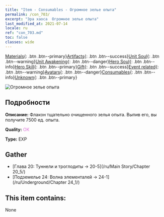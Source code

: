 ```yaml
---
title: "Item - Consumables - Огромное зелье опыта"
permalink: /con_703/
excerpt: "Эра хаоса  Огромное зелье опыта"
last_modified_at: 2021-07-14
locale: ru
ref: "con_703.md"
toc: false
classes: wide
---
```

 [Materials](/ItemsRU/){: .btn .btn--primary}[Artifacts](/ItemsRU/Artifacts/){: .btn .btn--success}[Unit Soul](/ItemsRU/UnitSoul/){: .btn .btn--warning}[Unit Awakening](/ItemsRU/UnitAwakening/){: .btn .btn--danger}[Hero Soul](/ItemsRU/HeroSoul/){: .btn .btn--info}[Hero Skill](/ItemsRU/HeroSkill/){: .btn .btn--primary}[Gift](/ItemsRU/Gift/){: .btn .btn--success}[Event related](/ItemsRU/Events/){: .btn .btn--warning}[Avatars](/ItemsRU/Avatars/){: .btn .btn--danger}[Consumables](/ItemsRU/Consumables/){: .btn .btn--info}[Unknown](/ItemsRU/Unknown/){: .btn .btn--primary}

 ![Огромное зелье опыта](/images/t/i_503.png)

## Подробности
 **Описание:** Флакон тщательно очищенного зелья опыта. Выпив его, вы получите 7500 ед. опыта.

 **Quality:** <span style="color: #DA70D6">OK</span>

 **Type:** EXP

## Gather

*    [Глава 20: Туннели и троглодиты -> 20-5](/ru/Main Story/Chapter 20_5/) 
*    [Подземелье 24: Волна элементалей -> 24-1](/ru/Underground/Chapter 24_1/) 

## This item contains:

  None

